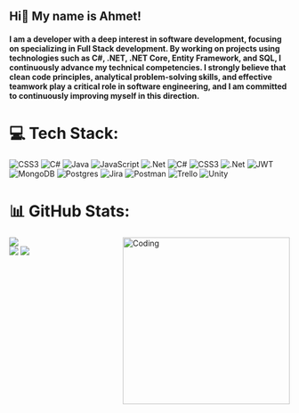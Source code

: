 <h2 align="left">Hi👋 My name is Ahmet! </h2> 
<h4> I am a developer with a deep interest in software development, focusing on specializing in Full Stack development. By working on projects using technologies such as C#, .NET, .NET Core, Entity Framework, and SQL, I continuously advance my technical competencies. I strongly believe that clean code principles, analytical problem-solving skills, and effective teamwork play a critical role in software engineering, and I am committed to continuously improving myself in this direction.</h4>

# 💻 Tech Stack:
![CSS3](https://img.shields.io/badge/css3-%231572B6.svg?style=for-the-badge&logo=css3&logoColor=white) ![C#](https://img.shields.io/badge/c%23-%23239120.svg?style=for-the-badge&logo=csharp&logoColor=white) ![Java](https://img.shields.io/badge/java-%23ED8B00.svg?style=for-the-badge&logo=openjdk&logoColor=white) ![JavaScript](https://img.shields.io/badge/javascript-%23323330.svg?style=for-the-badge&logo=javascript&logoColor=%23F7DF1E) ![.Net](https://img.shields.io/badge/.NET-5C2D91?style=for-the-badge&logo=.net&logoColor=white) ![C#](https://img.shields.io/badge/c%23-%23239120.svg?style=for-the-badge&logo=csharp&logoColor=white) ![CSS3](https://img.shields.io/badge/css3-%231572B6.svg?style=for-the-badge&logo=css3&logoColor=white) ![.Net](https://img.shields.io/badge/.NET-5C2D91?style=for-the-badge&logo=.net&logoColor=white) ![JWT](https://img.shields.io/badge/JWT-black?style=for-the-badge&logo=JSON%20web%20tokens) ![MongoDB](https://img.shields.io/badge/MongoDB-%234ea94b.svg?style=for-the-badge&logo=mongodb&logoColor=white) ![Postgres](https://img.shields.io/badge/postgres-%23316192.svg?style=for-the-badge&logo=postgresql&logoColor=white) ![Jira](https://img.shields.io/badge/jira-%230A0FFF.svg?style=for-the-badge&logo=jira&logoColor=white) ![Postman](https://img.shields.io/badge/Postman-FF6C37?style=for-the-badge&logo=postman&logoColor=white) ![Trello](https://img.shields.io/badge/Trello-%23026AA7.svg?style=for-the-badge&logo=Trello&logoColor=white) ![Unity](https://img.shields.io/badge/unity-%23000000.svg?style=for-the-badge&logo=unity&logoColor=white)

# 📊 GitHub Stats:
<img align= "right" alt ="Coding" width = "300" src = "https://i.pinimg.com/originals/81/17/8b/81178b47a8598f0c81c4799f2cdd4057.gif">  </img>
![](https://github-readme-stats.vercel.app/api?username=Ahmetkcyigit&theme=bear&hide_border=false&include_all_commits=false&count_private=false)<br>
![](https://nirzak-streak-stats.vercel.app/?user=Ahmetkcyigit&theme=bear&hide_border=false)
![](https://github-readme-stats.vercel.app/api/top-langs/?username=Ahmetkcyigit&theme=bear&hide_border=false&include_all_commits=false&count_private=false&layout=compact)
 

